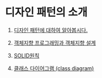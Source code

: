 # 디자인 패턴의 소개

01. [디자인 패턴에 대하여 알아봅시다.](https://gitlab.com/easyspubjava/designpattern/-/tree/main/01/1-01)

02. [객체지향 프로그래밍과 객체지향 설계](https://gitlab.com/easyspubjava/designpattern/-/tree/main/01/1-02)

03. [SOLID원칙](https://gitlab.com/easyspubjava/designpattern/-/tree/main/01/1-03)

04. [클래스 다이어그램 (class diagram)](https://gitlab.com/easyspubjava/designpattern/-/tree/main/01/1-04)
